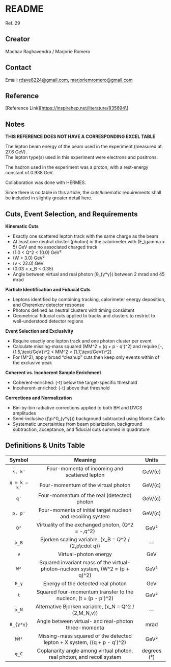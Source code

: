 # README

Ref. 29 

## Creator

Madhav Raghavendra / Marjorie Romero

## Contact

Email: [rdave8224@gmail.com](rdave8224@gmail.com), [marjoriemromero@gmail.com](marjoriemromero@gmail.com)

## Reference

\[Reference Link\]\[https://inspirehep.net/literature/835694\]

## Notes

**THIS REFERENCE DOES NOT HAVE A CORRESPONDING EXCEL TABLE**

The lepton beam energy of the beam used in the experiment (measured at 27.6 GeV).  
The lepton type(s) used in this experiment were electrons and positrons.

The hadron used in the experiment was a proton, with a rest-energy constant of 0.938 GeV.

Collaboration was done with HERMES.

Since there is no table in this article, the cuts/kinematic requirements shall be included in slightly greater detail here.

## Cuts, Event Selection, and Requirements

**Kinematic Cuts**  
- Exactly one scattered lepton track with the same charge as the beam  
- At least one neutral cluster (photon) in the calorimeter with \(E_\gamma > 5\) GeV and no associated charged track  
- \(1.0 < Q^2 < 10.0\) GeV²  
- \(W > 3.0\) GeV²  
- \(v < 22.0\) GeV  
- \(0.03 < x_B < 0.35\)  
- Angle between virtual and real photon \(θ_{γ*γ}) between 2 mrad and 45 mrad  

**Particle Identification and Fiducial Cuts**  
- Leptons identified by combining tracking, calorimeter energy deposition, and Cherenkov detector response  
- Photons defined as neutral clusters with timing consistent
- Geometrical fiducial cuts applied to tracks and clusters to restrict to well-understood detector regions  

**Event Selection and Exclusivity**  
- Require exactly one lepton track and one photon cluster per event  
- Calculate missing-mass squared \(MM^2 = (q + p - q')^2\) and require 
  \[-\,(1.5\,\text{GeV})^2 < MM^2 < (1.7\,\text{GeV})^2\]  
- For \(M^2\), apply broad “cleanup” cuts then keep only events within of the exclusive peak

**Coherent vs. Incoherent Sample Enrichment**  
- Coherent-enriched: \(-t\) below the target-specific threshold  
- Incoherent-enriched: \(-t\) above that threshold  

**Corrections and Normalization**  
- Bin-by-bin radiative corrections applied to both BH and DVCS amplitudes  
- Semi-inclusive (\(\pi^0_{γ*γ}\)) background subtracted using Monte Carlo  
- Systematic uncertainties from beam polarization, background subtraction, acceptance, and fiducial cuts summed in quadrature

## Definitions & Units Table

| Symbol            | Meaning                                                                                    | Units             |
|:-----------------:|:------------------------------------------------------------------------------------------:|:-----------------:|
| `k, k'`           | Four-momenta of incoming and scattered lepton                                              | GeV/\(c\)         |
| `q = k – k'`      | Four-momentum of the virtual photon                                                        | GeV/\(c\)         |
| `q'`              | Four-momentum of the real (detected) photon                                                | GeV/\(c\)         |
| `p, p'`           | Four-momenta of initial target nucleon and recoiling system                                | GeV/\(c\)         |
| `Q²`              | Virtuality of the exchanged photon, \(Q^2 = -\,q^2\)                                       | GeV²              |
| `x_B`             | Bjorken scaling variable, \(x_B = Q^2 / (2\,p\cdot q)\)                                    | —                 |
| `ν`               | Virtual-photon energy                                                                      | GeV               |
| `W²`              | Squared invariant mass of the virtual-photon–nucleon system, \(W^2 = (p + q)^2\)           | GeV²              |
| `E_γ`             | Energy of the detected real photon                                                         | GeV               |
| `t`               | Squared four-momentum transfer to the nucleon, \(t = (p - p')^2\)                          | GeV²              |
| `x_N`             | Alternative Bjorken variable, \(x_N = Q^2 / (2\,M_N\,ν)\)                                  | —                 |
| `θ_{γ*γ}`         | Angle between virtual- and real-photon three-momenta                                       | mrad              |
| `MM²`             | Missing-mass squared of the detected lepton + X system, \((q + p - q')^2\)                 | GeV²              |
| `φ_C`             | Coplanarity angle among virtual photon, real photon, and recoil system                     | degrees (°)       |